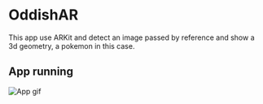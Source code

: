 # OddishAR

This app use ARKit and detect an image passed by reference and show a 3d geometry, a pokemon in this case.

## App running
![App gif](Documentation/appGif.gif)

